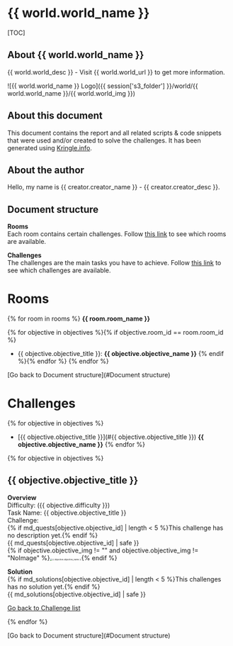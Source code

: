 # {{ world.world_name }}

[TOC]

## About {{ world.world_name }}

{{ world.world_desc }} - Visit {{ world.world_url }} to get more information.

![{{ world.world_name }} Logo]({{ session['s3_folder'] }}/world/{{ world.world_name }}/{{ world.world_img }})

## About this document

This document contains the report and all related scripts & code snippets that were used and/or created to solve the challenges. It has been generated using [Kringle.info](https://kringle.info).

## About the author

Hello, my name is {{ creator.creator_name }} - {{ creator.creator_desc }}.

## Document structure

**Rooms**   
Each room contains certain challenges. Follow [this link](#Rooms) to see which rooms are available.

**Challenges**   
The challenges are the main tasks you have to achieve. Follow [this link](#Challenges) to see which challenges are available.

# Rooms

{% for room in rooms %}
**{{ room.room_name }}**   

{% for objective in objectives %}{% if objective.room_id == room.room_id %}
* {{ objective.objective_title }}: **{{ objective.objective_name }}**
{% endif %}{% endfor %}
{% endfor %}

[Go back to Document structure](#Document structure)

# Challenges

{% for objective in objectives %}
* [{{ objective.objective_title }}](#{{ objective.objective_title }}) **{{ objective.objective_name }}** 
{% endfor %}

{% for objective in objectives %}
## {{ objective.objective_title }}

**Overview**   
Difficulty: ({{ objective.difficulty }})   
Task Name: {{ objective.objective_title }}   
Challenge:    
{% if md_quests[objective.objective_id] | length < 5 %}This challenge has no description yet.{% endif %}   
{{ md_quests[objective.objective_id] | safe }}   
{% if objective.objective_img != "" and objective.objective_img != "NoImage" %}<img src="{{ session['s3_folder'] }}/world/{{ world.world_name }}/{{ objective.objective_img }}" alt="{{ objective.objective_name }}" style="zoom: 33%;" />{% endif %}

**Solution**   
{% if md_solutions[objective.objective_id] | length < 5 %}This challenges has no solution yet.{% endif %}   
{{ md_solutions[objective.objective_id] | safe }}

[Go back to Challenge list](#Challenges)

{% endfor %}

[Go back to Document structure](#Document structure)
